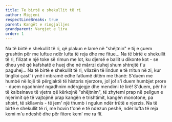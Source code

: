 ```yaml
---
title: Te birtë e shekullit të ri
author: Migjeni
respectLineBreaks: true
parent: Kangët e ringjalljes
grandparent: Vargjet e lira
order: 1
---
```


Na të birtë e shekullit të ri,
që plakun e lamë në "shêjtnin" e tij
e çuem grushtin për me luftue
ndër lufta të reja
dhe me fitue…
Na të birtë e shekullit të ri,
filizat e një toke së rimun me lot,
ku djersë e ballit u dikonte kot -
se dheu ynë qé kafshatë e huej
dhe në mârrzi duhej shum shtrejtë t'u paguhej…
Na të birtë e shekullit të ri,
vllazën të lindun e të rritun në zi,
kur tinglloi çast' i ynë i mbramë
edhe fatlumë
ditëm me thanë:
S'duem me humbë
në lojë të përgjaktë të historis njerzore,
jo! jo! s'i duem humbjet prore -
duem ngadhnim!
ngadhnim ndërgjegje dhe mendimi të lirë!
S'duem, për hir
të kalbsinave të vjetra që kërkojnë "shêjtnim",
të zhytemi prap në pellgun e mjerimit
që të vajtojmë prap kangën e trishtimit,
kangën monotone, pa shpirt, të skllavnis -
të jem' një thumb i ngulun ndër trûtë e njerzis.
Na të birtë e shekullit të ri,
me hovin t'onë e të ndezun peshë,
ndër lufta të reja kemi m'u ndeshë
dhe për fitore kem' me ra flî.

